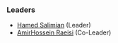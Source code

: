 ### Leaders
* [Hamed Salimian](mailto:hamed.salimian@owasp.org) (Leader)
* [AmirHossein Raeisi](https://github.com/Ahsraeisi) (Co-Leader)
